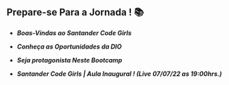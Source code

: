 ﻿## Prepare-se Para a Jornada ! :books:

- **_Boas-Vindas ao Santander Code Girls_**

- **_Conheça as Oportunidades da DIO_**

- **_Seja protagonista Neste Bootcamp_**

- **_Santander Code Girls | Aula Inaugural ! (Live 07/07/22 as 19:00hrs.)_**

  







